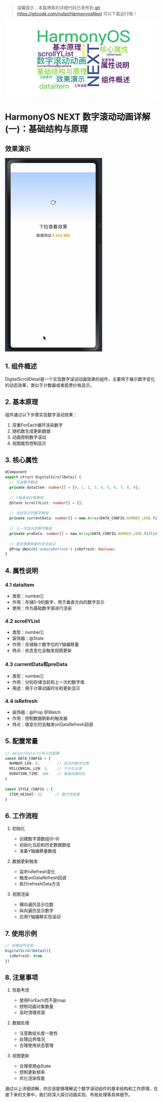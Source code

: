 > 温馨提示：本篇博客的详细代码已发布到 [git](https://gitcode.com/nutpi/HarmonyosNext) : https://gitcode.com/nutpi/HarmonyosNext 可以下载运行哦！

![](../images/img_f630a2a4.png)

# HarmonyOS NEXT 数字滚动动画详解(一)：基础结构与原理

## 效果演示

![](../images/img_675b6b41.png)


## 1. 组件概述

DigitalScrollDetail是一个实现数字滚动动画效果的组件，主要用于展示数字变化的动态效果，类似于计数器或者股票价格显示。

## 2. 基本原理

组件通过以下步骤实现数字滚动效果：
1. 双重ForEach循环渲染数字
2. 随机数生成更新数据
3. 动画控制数字滚动
4. 视图裁剪控制显示

## 3. 核心属性

```typescript
@Component
export struct DigitalScrollDetail {
  // 可选数字数组
  private dataItem: number[] = [0, 1, 2, 3, 4, 5, 6, 7, 8, 9];
  
  // Y轴滚动位移数组
  @State scrollYList: number[] = [];
  
  // 当前显示的数字数组
  private currentData: number[] = new Array(DATA_CONFIG.NUMBER_LEN).fill(0);
  
  // 上一次显示的数字数组
  private preData: number[] = new Array(DATA_CONFIG.NUMBER_LEN).fill(0);
  
  // 是否需要刷新的状态标记
  @Prop @Watch('onDataRefresh') isRefresh: boolean;
}
```

## 4. 属性说明

### 4.1 dataItem
- 类型：number[]
- 作用：存储0-9的数字，用于垂直方向的数字显示
- 使用：作为基础数字源进行渲染

### 4.2 scrollYList
- 类型：number[]
- 装饰器：@State
- 作用：存储每个数字位的Y轴偏移量
- 特点：状态变化会触发视图更新

### 4.3 currentData和preData
- 类型：number[]
- 作用：分别存储当前和上一次的数字值
- 用途：用于计算动画时长和更新显示

### 4.4 isRefresh
- 装饰器：@Prop @Watch
- 作用：控制数据刷新的触发器
- 特点：值变化时会触发onDataRefresh回调

## 5. 配置常量

```typescript
// 从ConstData.ts导入的配置
const DATA_CONFIG = {
  NUMBER_LEN: 6,        // 显示的数字位数
  MILLENNIAL_LEN: 3,    // 千分位长度
  DURATION_TIME: 100    // 基础动画时长
}

const STYLE_CONFIG = {
  ITEM_HEIGHT: 32      // 数字项高度
}
```

## 6. 工作流程

1. 初始化
   - 创建数字源数组(0-9)
   - 初始化当前和历史数据数组
   - 准备Y轴偏移量数组

2. 数据更新触发
   - 监听isRefresh变化
   - 触发onDataRefresh回调
   - 执行refreshData方法

3. 视图渲染
   - 横向遍历显示位数
   - 纵向遍历显示数字
   - 应用Y轴偏移实现滚动

## 7. 使用示例

```typescript
// 创建组件实例
DigitalScrollDetail({
  isRefresh: true
})
```

## 8. 注意事项

1. 性能考虑
   - 使用ForEach而不是map
   - 控制动画对象数量
   - 及时清理资源

2. 数据处理
   - 注意数组长度一致性
   - 处理边界情况
   - 合理使用状态管理

3. 视图更新
   - 合理使用@State
   - 控制更新频率
   - 优化渲染性能

通过以上详细讲解，你应该能够理解这个数字滚动组件的基本结构和工作原理。在接下来的文章中，我们将深入探讨动画实现、布局处理等具体细节。
